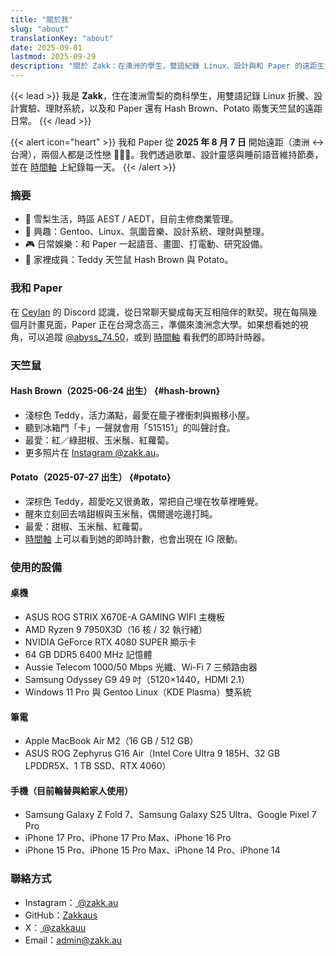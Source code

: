 ```yaml
---
title: "關於我"
slug: "about"
translationKey: "about"
date: 2025-09-01
lastmod: 2025-09-29
description: "關於 Zakk：在澳洲的學生，雙語紀錄 Linux、設計與和 Paper 的遠距生活。"
---
```


{{< lead >}}
我是 **Zakk**，住在澳洲雪梨的商科學生，用雙語記錄 Linux 折騰、設計實驗、理財系統，以及和 Paper 還有 Hash Brown、Potato 兩隻天竺鼠的遠距日常。
{{< /lead >}}

{{< alert icon="heart" >}}
我和 Paper 從 **2025 年 8 月 7 日** 開始遠距（澳洲 ↔ 台灣），兩個人都是泛性戀 🩷💛🩵。我們透過歌單、設計靈感與睡前語音維持節奏，並在 [時間軸](/zh-tw/timeline/#couple) 上紀錄每一天。
{{< /alert >}}

### 摘要
- 📍 雪梨生活，時區 AEST / AEDT，目前主修商業管理。
- 🧠 興趣：Gentoo、Linux、氛圍音樂、設計系統、理財與整理。
- 🎮 日常娛樂：和 Paper 一起語音、畫圖、打電動、研究設備。
- 🐹 家裡成員：Teddy 天竺鼠 Hash Brown 與 Potato。

### 我和 Paper
在 [Ceylan](https://www.youtube.com/@xilanceylan) 的 Discord 認識，從日常聊天變成每天互相陪伴的默契。現在每隔幾個月計畫見面，Paper 正在台灣念高三，準備來澳洲念大學。如果想看她的視角，可以追蹤 [@abyss_74.50](https://www.instagram.com/abyss_74.50/)，或到 [時間軸](/zh-tw/timeline/#couple) 看我們的即時計時器。

### 天竺鼠
#### Hash Brown（2025-06-24 出生） {#hash-brown}
- 淺棕色 Teddy，活力滿點，最愛在籠子裡衝刺與搬移小屋。
- 聽到冰箱門「卡」一聲就會用「515151」的叫聲討食。
- 最愛：紅／綠甜椒、玉米鬚、紅蘿蔔。
- 更多照片在 [Instagram @zakk.au](https://www.instagram.com/zakk.au/)。

#### Potato（2025-07-27 出生） {#potato}
- 深棕色 Teddy，超愛吃又很勇敢，常把自己埋在牧草裡睡覺。
- 醒來立刻回去啃甜椒與玉米鬚，偶爾邊吃邊打盹。
- 最愛：甜椒、玉米鬚、紅蘿蔔。
- [時間軸](/zh-tw/timeline/#potato) 上可以看到她的即時計數，也會出現在 IG 限動。

### 使用的設備
#### 桌機
- ASUS ROG STRIX X670E-A GAMING WIFI 主機板
- AMD Ryzen 9 7950X3D（16 核 / 32 執行緒）
- NVIDIA GeForce RTX 4080 SUPER 顯示卡
- 64 GB DDR5 6400 MHz 記憶體
- Aussie Telecom 1000/50 Mbps 光纖、Wi-Fi 7 三頻路由器
- Samsung Odyssey G9 49 吋（5120×1440，HDMI 2.1）
- Windows 11 Pro 與 Gentoo Linux（KDE Plasma）雙系統

#### 筆電
- Apple MacBook Air M2（16 GB / 512 GB）
- ASUS ROG Zephyrus G16 Air（Intel Core Ultra 9 185H、32 GB LPDDR5X、1 TB SSD、RTX 4060）

#### 手機（目前輪替與給家人使用）
- Samsung Galaxy Z Fold 7、Samsung Galaxy S25 Ultra、Google Pixel 7 Pro
- iPhone 17 Pro、iPhone 17 Pro Max、iPhone 16 Pro
- iPhone 15 Pro、iPhone 15 Pro Max、iPhone 14 Pro、iPhone 14

### 聯絡方式
- Instagram：[ @zakk.au ](https://www.instagram.com/zakk.au/)
- GitHub：[Zakkaus](https://github.com/Zakkaus)
- X：[ @zakkauu ](https://x.com/zakkauu)
- Email：[admin@zakk.au](mailto:admin@zakk.au)